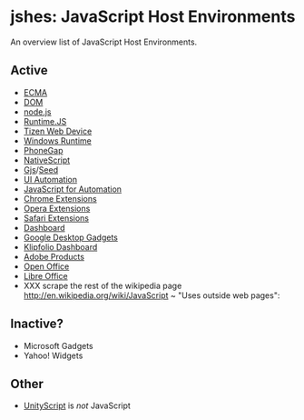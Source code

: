 jshes: JavaScript Host Environments
=====
An overview list of JavaScript Host Environments.

## Active
- [ECMA](http://www.ecma-international.org/publications/files/ECMA-ST/Ecma-262.pdf)
- [DOM](http://www.w3.org/DOM/)
- [node.js](http://nodejs.org/api)
- [Runtime.JS](http://runtimejs.org/)
- [Tizen Web Device](https://developer.tizen.org/dev-guide/2.2.1/org.tizen.web.device.apireference/index.html)
- [Windows Runtime](http://msdn.microsoft.com/en-us/library/windows/apps/br211377.aspx)
- [PhoneGap](http://phonegap.com/)
- [NativeScript](http://www.telerik.com/nativescript)
- [Gjs](https://wiki.gnome.org/action/show/Projects/Gjs)/[Seed](https://wiki.gnome.org/action/show/Projects/Seed)
- [UI Automation](https://developer.apple.com/library/ios/documentation/DeveloperTools/Reference/UIAutomationRef/_index.html)
- [JavaScript for Automation](https://developer.apple.com/library/prerelease/mac/releasenotes/InterapplicationCommunication/RN-JavaScriptForAutomation/index.html) <pre-release>
- [Chrome Extensions](https://developer.chrome.com/extensions/api_index)
- [Opera Extensions](http://dev.opera.com/extensions/)
- [Safari Extensions](https://developer.apple.com/library/safari/documentation/UserExperience/Reference/SafariExtensionsReference/_index.html)
- [Dashboard](https://developer.apple.com/library/mac/documentation/AppleApplications/Reference/Dashboard_Ref/DashboardRef/DashboardRef.html)
- [Google Desktop Gadgets](https://developers.google.com/gadgets/docs/reference/)
- [Klipfolio Dashboard](http://developer.klipfolio.com/api/)
- [Adobe Products](http://www.adobe.com/devnet/scripting.html)
- [Open Office](http://www.openoffice.org/api/)
- [Libre Office](http://api.libreoffice.org/)
- XXX scrape the rest of the wikipedia page http://en.wikipedia.org/wiki/JavaScript ~ "Uses outside web pages":  

## Inactive?
- Microsoft Gadgets
- Yahoo! Widgets

## Other
- [UnityScript](http://docs.unity3d.com/ScriptReference/) is *not* JavaScript
